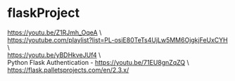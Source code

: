 # flaskProject

https://youtu.be/Z1RJmh_OqeA 
\\\
https://youtube.com/playlist?list=PL-osiE80TeTs4UjLw5MM6OjgkjFeUxCYH
\\\
https://youtu.be/yBDHkveJUf4
\\\
Python Flask Authentication - https://youtu.be/71EU8gnZqZQ
\\\
https://flask.palletsprojects.com/en/2.3.x/

